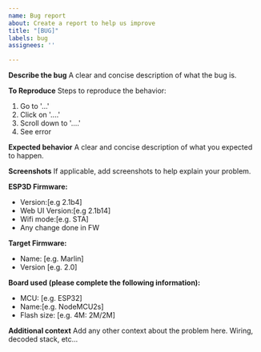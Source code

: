 ```yaml
---
name: Bug report
about: Create a report to help us improve
title: "[BUG]"
labels: bug
assignees: ''

---
```


**Describe the bug**
A clear and concise description of what the bug is.

**To Reproduce**
Steps to reproduce the behavior:
1. Go to '...'
2. Click on '....'
3. Scroll down to '....'
4. See error

**Expected behavior**
A clear and concise description of what you expected to happen.

**Screenshots**
If applicable, add screenshots to help explain your problem.

**ESP3D Firmware:**
- Version:[e.g 2.1b4]
- Web UI Version:[e.g 2.1b14]  
- Wifi mode:[e.g. STA]  
- Any change done in FW  

**Target Firmware:**
 - Name: [e.g. Marlin]
 - Version [e.g. 2.0]

**Board used (please complete the following information):**
 - MCU: [e.g. ESP32] 
 - Name:[e.g. NodeMCU2s] 
 - Flash size: [e.g. 4M: 2M/2M]

**Additional context**
Add any other context about the problem here.
Wiring, decoded stack, etc...
